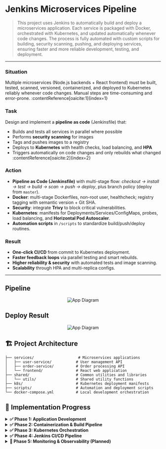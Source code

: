 # Jenkins Microservices Pipeline

> This project uses Jenkins to automatically build and deploy a microservices application. Each service is packaged with Docker, orchestrated with Kubernetes, and updated automatically whenever code changes. The process is fully automated with custom scripts for building, security scanning, pushing, and deploying services, ensuring faster and more reliable development, testing, and deployment.

---

### Situation
Multiple microservices (Node.js backends + React frontend) must be built, tested, scanned, versioned, containerized, and deployed to Kubernetes reliably whenever code changes. Manual steps are time-consuming and error-prone. :contentReference[oaicite:1]{index=1}

### Task
Design and implement a **pipeline as code** (Jenkinsfile) that:
- Builds and tests all services in parallel where possible
- Performs **security scanning** for images
- Tags and pushes images to a registry
- Deploys to **Kubernetes** with health checks, load balancing, and **HPA**
- Triggers automatically on code changes and only rebuilds what changed :contentReference[oaicite:2]{index=2}

### Action
- **Pipeline as Code (Jenkinsfile)** with multi-stage flow: *checkout → install → test → build → scan → push → deploy*, plus branch policy (deploy from `master`).  
- **Docker**: multi-stage Dockerfiles, non-root user, healthcheck; registry tagging with semantic version + Git SHA.  
- **Security**: integrate **Trivy** to block critical vulnerabilities.  
- **Kubernetes**: manifests for Deployments/Services/ConfigMaps, probes, load balancing, and **Horizontal Pod Autoscaler**.  
- **Automation scripts** in `/scripts` to standardize build/push/deploy routines.  

### Result
- **One-click CI/CD** from commit to Kubernetes deployment.  
- **Faster feedback loops** via parallel testing and smart rebuilds.  
- **Higher reliability & security** with automated tests and image scanning.  
- **Scalability** through HPA and multi-replica configs.

---

## Pipeline
<p align="center">
  <img src="https://i.postimg.cc/zBVc3t0Z/a.png" alt="App Diagram"/>
</p>

## Deploy Result
<p align="center">
  <img src="https://i.postimg.cc/SRbfqDPG/b.png" alt="App Diagram"/>
</p>



## 🏗️ Project Architecture

```
├── services/                    # Microservices applications
│   ├── user-service/           # User management API
│   ├── order-service/          # Order processing API
│   └── frontend/               # React web application
├── shared/                     # Common utilities and libraries
│   └── utils/                  # Shared utility functions
├── k8s/                        # Kubernetes deployment manifests
├── scripts/                    # Automation and deployment scripts
└── docker-compose.yml          # Local development orchestration
```

## 🚀 Implementation Progress

<details>
<summary><strong>✅ Phase 1: Application Development</strong></summary>

### Microservices Architecture
- **User Service** (Node.js + Express)
  - RESTful API for user management
  - CRUD operations with validation
  - Health monitoring endpoints
  - Unit and integration testing
- **Order Service** (Node.js + Express)  
  - Order processing and management
  - Service-to-service communication
  - Business logic validation
  - Comprehensive test coverage
- **Frontend Application** (React)
  - Modern SPA with React Router
  - API integration with backend services
  - Responsive UI components
  - State management with React Query

### Shared Infrastructure
- **Common Utilities Package**
  - Centralized logging with Winston
  - Input validation schemas
  - Standardized response helpers
  - Error handling middleware
- **Testing Framework**
  - Jest for unit testing
  - Supertest for API testing
  - Integration test suites
  - Code coverage reporting

</details>

<details>
<summary><strong>✅ Phase 2: Containerization & Build Pipeline</strong></summary>

### Docker Implementation
- **Multi-stage Dockerfiles**
  - Optimized build processes
  - Security best practices
  - Non-root user implementation
  - Health check integration
- **Container Orchestration**
  - Docker Compose for local development
  - Service networking configuration
  - Volume management
  - Environment variable handling

### Build Automation
- **Image Building Scripts**
  - Semantic versioning strategy
  - Git commit hash tagging
  - Automated build processes
  - Cross-platform compatibility
- **Security Scanning**
  - Trivy vulnerability assessment
  - Automated security reporting
  - Build pipeline integration
  - Critical vulnerability blocking
- **Registry Management**
  - Docker Hub integration
  - Image tagging strategies
  - Push automation scripts
  - Multi-environment support

</details>

<details>
<summary><strong>✅ Phase 3: Kubernetes Orchestration</strong></summary>

### Container Orchestration
- **Kubernetes Manifests**
  - Deployment configurations
  - Service definitions
  - ConfigMap management
  - Resource allocation
- **High Availability Setup**
  - Multi-replica deployments
  - Load balancing configuration
  - Health check probes
  - Auto-restart policies
- **Networking & Ingress**
  - Service mesh configuration
  - External traffic routing
  - SSL/TLS termination
  - Path-based routing

### Scalability Features
- **Horizontal Pod Autoscaling**
  - CPU-based scaling policies
  - Memory utilization monitoring
  - Custom metrics integration
  - Automatic scale-up/down
- **Resource Management**
  - CPU and memory limits
  - Quality of Service classes
  - Node affinity rules
  - Resource quotas

</details>

<details>
<summary><strong>✅ Phase 4: Jenkins CI/CD Pipeline</strong></summary>

### Jenkins Setup
- **Docker-based Jenkins** with local agent support
- **Pipeline as Code** using Jenkinsfile
- **Multi-stage pipeline** with parallel execution
- **Branch-based deployment** (master branch only)

### Pipeline Stages
- **📥 Checkout**: Clone code from GitHub repository
- **📦 Install Dependencies**: npm install for all services
- **🧪 Run Tests**: Parallel testing for all microservices
- **🐳 Build Images**: Smart building based on code changes
- **🔒 Security Scan**: Trivy vulnerability scanning
- **📤 Push Images**: Docker Hub registry integration
- **🚀 Deploy**: Kubernetes deployment automation

### Automation Features
- **Auto-trigger** on code changes (Poll SCM)
- **Smart building** - only build when code changes
- **Script integration** - uses existing build/deploy scripts
- **Error handling** - continues pipeline on non-critical failures

</details>

<details>
<summary><strong>🔄 Phase 5: Monitoring & Observability (Planned)</strong></summary>

### Metrics & Monitoring
- Prometheus metrics collection
- Grafana dashboard setup
- Alert manager configuration
- Custom business metrics

### Logging & Tracing
- Centralized logging with ELK stack
- Distributed tracing
- Log aggregation and analysis
- Performance monitoring

</details>


